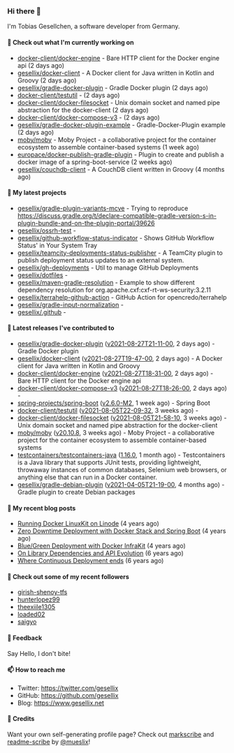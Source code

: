### Hi there 👋

I'm Tobias Gesellchen, a software developer from Germany.

#### 👷 Check out what I'm currently working on

- [docker-client/docker-engine](https://github.com/docker-client/docker-engine) - Bare HTTP client for the Docker engine api (2 days ago)
- [gesellix/docker-client](https://github.com/gesellix/docker-client) - A Docker client for Java written in Kotlin and Groovy (2 days ago)
- [gesellix/gradle-docker-plugin](https://github.com/gesellix/gradle-docker-plugin) - Gradle Docker plugin (2 days ago)
- [docker-client/testutil](https://github.com/docker-client/testutil) -  (2 days ago)
- [docker-client/docker-filesocket](https://github.com/docker-client/docker-filesocket) - Unix domain socket and named pipe abstraction for the docker-client (2 days ago)
- [docker-client/docker-compose-v3](https://github.com/docker-client/docker-compose-v3) -  (2 days ago)
- [gesellix/gradle-docker-plugin-example](https://github.com/gesellix/gradle-docker-plugin-example) - Gradle-Docker-Plugin example (2 days ago)
- [moby/moby](https://github.com/moby/moby) - Moby Project - a collaborative project for the container ecosystem to assemble container-based systems (1 week ago)
- [europace/docker-publish-gradle-plugin](https://github.com/europace/docker-publish-gradle-plugin) - Plugin to create and publish a docker image of a spring-boot-service (2 weeks ago)
- [gesellix/couchdb-client](https://github.com/gesellix/couchdb-client) - A CouchDB client written in Groovy (4 months ago)

#### 🌱 My latest projects

- [gesellix/gradle-plugin-variants-mcve](https://github.com/gesellix/gradle-plugin-variants-mcve) - Trying to reproduce https://discuss.gradle.org/t/declare-compatible-gradle-version-s-in-plugin-bundle-and-on-the-plugin-portal/39626
- [gesellix/ossrh-test](https://github.com/gesellix/ossrh-test) - 
- [gesellix/github-workflow-status-indicator](https://github.com/gesellix/github-workflow-status-indicator) - Shows GitHub Workflow Status&#39; in Your System Tray
- [gesellix/teamcity-deployments-status-publisher](https://github.com/gesellix/teamcity-deployments-status-publisher) - A TeamCity plugin to publish deployment status updates to an external system.
- [gesellix/gh-deployments](https://github.com/gesellix/gh-deployments) - Util to manage GitHub Deployments
- [gesellix/dotfiles](https://github.com/gesellix/dotfiles) - 
- [gesellix/maven-gradle-resolution](https://github.com/gesellix/maven-gradle-resolution) - Example to show different dependency resolution for org.apache.cxf:cxf-rt-ws-security:3.2.11
- [gesellix/terrahelp-github-action](https://github.com/gesellix/terrahelp-github-action) - GitHub Action for opencredo/terrahelp
- [gesellix/gradle-input-normalization](https://github.com/gesellix/gradle-input-normalization) - 
- [gesellix/.github](https://github.com/gesellix/.github) - 

#### 🔭 Latest releases I've contributed to

- [gesellix/gradle-docker-plugin](https://github.com/gesellix/gradle-docker-plugin) ([v2021-08-27T21-11-00](https://github.com/gesellix/gradle-docker-plugin/releases/tag/v2021-08-27T21-11-00), 2 days ago) - Gradle Docker plugin
- [gesellix/docker-client](https://github.com/gesellix/docker-client) ([v2021-08-27T19-47-00](https://github.com/gesellix/docker-client/releases/tag/v2021-08-27T19-47-00), 2 days ago) - A Docker client for Java written in Kotlin and Groovy
- [docker-client/docker-engine](https://github.com/docker-client/docker-engine) ([v2021-08-27T18-31-00](https://github.com/docker-client/docker-engine/releases/tag/v2021-08-27T18-31-00), 2 days ago) - Bare HTTP client for the Docker engine api
- [docker-client/docker-compose-v3](https://github.com/docker-client/docker-compose-v3) ([v2021-08-27T18-26-00](https://github.com/docker-client/docker-compose-v3/releases/tag/v2021-08-27T18-26-00), 2 days ago) - 
- [spring-projects/spring-boot](https://github.com/spring-projects/spring-boot) ([v2.6.0-M2](https://github.com/spring-projects/spring-boot/releases/tag/v2.6.0-M2), 1 week ago) - Spring Boot
- [docker-client/testutil](https://github.com/docker-client/testutil) ([v2021-08-05T22-09-32](https://github.com/docker-client/testutil/releases/tag/v2021-08-05T22-09-32), 3 weeks ago) - 
- [docker-client/docker-filesocket](https://github.com/docker-client/docker-filesocket) ([v2021-08-05T21-58-10](https://github.com/docker-client/docker-filesocket/releases/tag/v2021-08-05T21-58-10), 3 weeks ago) - Unix domain socket and named pipe abstraction for the docker-client
- [moby/moby](https://github.com/moby/moby) ([v20.10.8](https://github.com/moby/moby/releases/tag/v20.10.8), 3 weeks ago) - Moby Project - a collaborative project for the container ecosystem to assemble container-based systems
- [testcontainers/testcontainers-java](https://github.com/testcontainers/testcontainers-java) ([1.16.0](https://github.com/testcontainers/testcontainers-java/releases/tag/1.16.0), 1 month ago) - Testcontainers is a Java library that supports JUnit tests, providing lightweight, throwaway instances of common databases, Selenium web browsers, or anything else that can run in a Docker container.
- [gesellix/gradle-debian-plugin](https://github.com/gesellix/gradle-debian-plugin) ([v2021-04-05T21-19-00](https://github.com/gesellix/gradle-debian-plugin/releases/tag/v2021-04-05T21-19-00), 4 months ago) - Gradle plugin to create Debian packages

#### 📜 My recent blog posts

- [Running Docker LinuxKit on Linode](https://www.gesellix.net/post/running-docker-linuxkit-on-linode/) (4 years ago)
- [Zero Downtime Deployment with Docker Stack and Spring Boot](https://www.gesellix.net/post/zero-downtime-deployment-with-docker-stack-and-spring-boot/) (4 years ago)
- [Blue/Green Deployment with Docker InfraKit](https://www.gesellix.net/post/blue-green-deployment-with-docker-infrakit/) (4 years ago)
- [On Library Dependencies and API Evolution](https://www.gesellix.net/post/choosing-a-library/) (6 years ago)
- [Where Continuous Deployment ends](https://www.gesellix.net/post/where-continuous-deployment-ends/) (6 years ago)



#### 👯 Check out some of my recent followers

- [girish-shenoy-tfs](https://github.com/girish-shenoy-tfs)
- [hunterlopez99](https://github.com/hunterlopez99)
- [theexiile1305](https://github.com/theexiile1305)
- [loaded02](https://github.com/loaded02)
- [saigyo](https://github.com/saigyo)

#### 💬 Feedback

Say Hello, I don't bite!

#### 📫 How to reach me

- Twitter: https://twitter.com/gesellix
- GitHub: https://github.com/gesellix
- Blog: https://www.gesellix.net

#### 🙇 Credits

Want your own self-generating profile page? Check out [markscribe](https://github.com/muesli/markscribe)
and [readme-scribe](https://github.com/muesli/readme-scribe) by [@mueslix](https://twitter.com/mueslix)!

